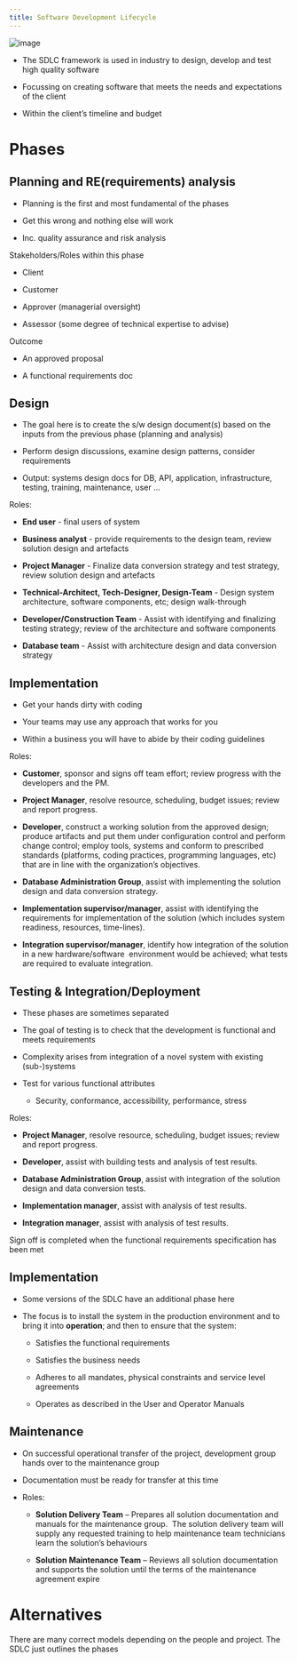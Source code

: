 ```yaml
---
title: Software Development Lifecycle
---
```


![image](/img/Year_2/Software_Engineering/Methodologies/SDLC/Lifecycle.png)

- The SDLC framework is used in industry to design, develop and test
  high quality software

- Focussing on creating software that meets the needs and expectations
  of the client

- Within the client’s timeline and budget

# Phases

## Planning and RE(requirements) analysis

- Planning is the first and most fundamental of the phases

- Get this wrong and nothing else will work

- Inc. quality assurance and risk analysis

Stakeholders/Roles within this phase

- Client

- Customer

- Approver (managerial oversight)

- Assessor (some degree of technical expertise to advise)

Outcome

- An approved proposal

- A functional requirements doc

## Design

- The goal here is to create the s/w design document(s) based on the
  inputs from the previous phase (planning and analysis)

- Perform design discussions, examine design patterns, consider
  requirements

- Output: systems design docs for DB, API, application,
  infrastructure, testing, training, maintenance, user ...

Roles:

- **End user** - final users of system

- **Business analyst** - provide requirements to the design team,
  review solution design and artefacts

- **Project Manager** - Finalize data conversion strategy and test
  strategy, review solution design and artefacts

- **Technical-Architect, Tech-Designer, Design-Team** - Design system
  architecture, software components, etc; design walk-through

- **Developer/Construction Team** - Assist with identifying and
  finalizing testing strategy; review of the architecture and software
  components

- **Database team** - Assist with architecture design and data
  conversion strategy

## Implementation

- Get your hands dirty with coding

- Your teams may use any approach that works for you

- Within a business you will have to abide by their coding guidelines

Roles:

- **Customer**, sponsor and signs off team effort; review progress
  with the developers and the PM.

- **Project Manager**, resolve resource, scheduling, budget issues;
  review and report progress.

- **Developer**, construct a working solution from the approved
  design; produce artifacts and put them under configuration control
  and perform change control; employ tools, systems and conform to
  prescribed standards (platforms, coding practices, programming
  languages, etc) that are in line with the organization’s objectives.

- **Database Administration Group**, assist with implementing the
  solution design and data conversion strategy.

- **Implementation supervisor/manager**, assist with identifying the
  requirements for implementation of the solution (which includes
  system readiness, resources, time-lines).

- **Integration supervisor/manager**, identify how integration of the
  solution in a new hardware/software  environment would be achieved;
  what tests are required to evaluate integration.

## Testing & Integration/Deployment

- These phases are sometimes separated

- The goal of testing is to check that the development is functional
  and meets requirements

- Complexity arises from integration of a novel system with existing
  (sub-)systems

- Test for various functional attributes

  - Security, conformance, accessibility, performance, stress

Roles:

- **Project Manager**, resolve resource, scheduling, budget issues;
  review and report progress.

- **Developer**, assist with building tests and analysis of test
  results.

- **Database Administration Group**, assist with integration of the
  solution design and data conversion tests.

- **Implementation manager**, assist with analysis of test results.

- **Integration manager**, assist with analysis of test results.

Sign off is completed when the functional requirements specification has
been met

## Implementation

- Some versions of the SDLC have an additional phase here

- The focus is to install the system in the production environment and
  to bring it into **operation**; and then to ensure that the system:

  - Satisfies the functional requirements

  - Satisfies the business needs

  - Adheres to all mandates, physical constraints and service level
    agreements

  - Operates as described in the User and Operator Manuals

## Maintenance

- On successful operational transfer of the project, development group
  hands over to the maintenance group

- Documentation must be ready for transfer at this time

- Roles:

  - **Solution Delivery Team** – Prepares all solution documentation
    and manuals for the maintenance group.  The solution delivery
    team will supply any requested training to help maintenance team
    technicians learn the solution’s behaviours

  - **Solution Maintenance Team** – Reviews all solution
    documentation and supports the solution until the terms of the
    maintenance agreement expire

# Alternatives

There are many correct models depending on the people and project. The
SDLC just outlines the phases
